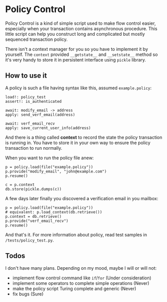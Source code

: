 # Policy Control

Policy Control is a kind of simple script used to make flow control easier,
especially when your transaction contains asynchronous procedure. This little
script can help you construct long and complicated but mostly sequenced
transaction policy.

There isn't a context manager for you so you have to implement it by yourself.
The `context` provided `__getstate__` and `__setstate__` method so it's very
handy to store it in persistent interface using `pickle` library.

## How to use it

A policy is such a file having syntax like this, assumed `example.policy`:

```
load!: policy_test
assert!: is_authenticated

await: modify_email -> address
apply: send_verf_email(address)

await: verf_email_recv
apply: save_current_user_info(address)
```

And there is a thing called **context** to record the state the policy
transaction is running in. You have to store it in your own way to ensure the
policy transaction to run normally.

When you want to run the policy file anew:

```
p = policy.load(file("example.policy"))
p.provide("modify_email", "john@example.com")
p.resume()

c = p.context
db.store(pickle.dumps(c))
```

A few days later finally you discovered a verification email in you mailbox:

```
p = policy.load(file("example.policy"))
# equivalent: p.load_context(db.retrieve())
p.context = db.retrieve()
p.provide("verf_email_recv")
p.resume()
```

And that's it. For more information about policy, read test samples in
`/tests/policy_test.py`.

## Todos

I don't have many plans. Depending on my mood, maybe I will or will not:

* implement flow control command like `if`/`for` (Under consideration)
* implement some operators to complete simple operations (Never)
* make the policy script Turing complete and generic (Never)
* fix bugs (Sure)

